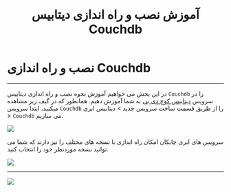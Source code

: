 ﻿---
title: "آموزش نصب و راه اندازی دیتابیس Couchdb"
sidebar_label: "نصب و راه اندازی"
description: "در این بخش می خواهیم آموزش نحوه نصب و راه اندازی دیتابیس Couchdb را در سرویس ابری کوچ دی بی به شما آموزش دهیم."
---

# نصب و راه اندازی Couchdb
---

در این بخش می خواهیم آموزش نحوه نصب و راه اندازی دیتابیس `Couchdb` را در سرویس [دیتابیس کوچ دی بی](https://chabokan.net/services/couchdb/) به شما آموزش دهیم.
همانطور که در گیف زیر مشاهده میکنید، ابتدا سرویس `Couchdb` را از طریق قسمت ساخت سرویس جدید > دیتابیس ابری > `Couchdb` می سازیم.

![](https://s1.chabokan.net/docs/gifs/couchdb-install.gif)

سرویس های ابری چابکان امکان راه اندازی با نسخه های مختلف را نیز دارند که شما می توانید نسخه موردنظر خود را انتخاب کنید.

![](https://s1.chabokan.net/docs/images/couchdb-start.png)

---
<a href="https://hub.chabokan.net/fa/services/create/couchdb" ><img src="https://s1.chabokan.net/docs/images/couchdb-banner.png" /></a>